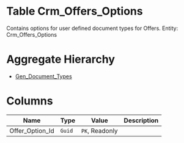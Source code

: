 # Table Crm_Offers_Options

Contains options for user defined document types for Offers. Entity: Crm_Offers_Options

# Aggregate Hierarchy

* [Gen_Document_Types](Gen_Document_Types.md)

# Columns

| Name | Type | Value | Description |
| - | - | - | --- |
|Offer_Option_Id|`Guid`|`PK`, Readonly||
